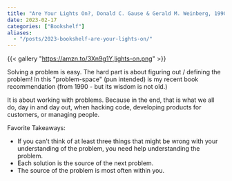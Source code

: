 ```yaml
---
title: "Are Your Lights On?, Donald C. Gause & Gerald M. Weinberg, 1990"
date: 2023-02-17
categories: ["Bookshelf"]
aliases:
  - "/posts/2023-bookshelf-are-your-lights-on/"
---
```


{{< gallery "https://amzn.to/3Xn9g1Y,lights-on.png" >}}

Solving a problem is easy. The hard part is about figuring out / defining the problem!
In this "problem-space" (pun intended) is my recent book recommendation (from 1990 - but its wisdom is not old.)

It is about working with problems. Because in the end, that is what we all do, day in and day out, when hacking code, developing products for customers, or managing people.

Favorite Takeaways:

- If you can't think of at least three things that might be wrong with your understanding of the problem, you need help understanding the problem.
- Each solution is the source of the next problem.
- The source of the problem is most often within you.
